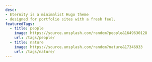 ```yaml
---
desc:
- Eternity is a minimalist Hugo theme
- designed for portfolio sites with a fresh feel.
featuredTags:
  - title: people
    image: https://source.unsplash.com/random?people&1649630128
    url: /tags/people/
  - title: nature
    image: https://source.unsplash.com/random?nature&17346933
    url: /tags/nature/
---
```


